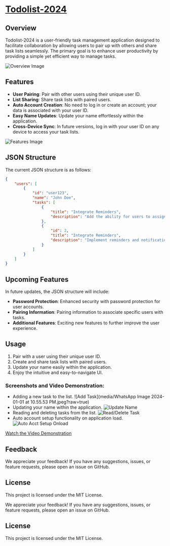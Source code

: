 # [Todolist-2024](https://todolist-2024.web.app/)

## Overview

Todolist-2024 is a user-friendly task management application designed to facilitate collaboration by allowing users to pair up with others and share task lists seamlessly. The primary goal is to enhance user productivity by providing a simple yet efficient way to manage tasks.

![Overview Image](media/WhatsApp%20Image%202024-01-01%20at%2010.55.57%20PM.jpeg?raw=true)

## Features

- **User Pairing**: Pair with other users using their unique user ID.
- **List Sharing**: Share task lists with paired users.
- **Auto Account Creation**: No need to log in or create an account; your data is associated with your user ID.
- **Easy Name Updates**: Update your name effortlessly within the application.
- **Cross-Device Sync**: In future versions, log in with your user ID on any device to access your task lists.

![Features Image](media/WhatsApp%20Image%202024-01-01%20at%2010.55.57%20PM.jpeg?raw=true)

## JSON Structure

The current JSON structure is as follows:

```json
{
    "users": [
        {
            "id": "user123",
            "name": "John Doe",
            "tasks": [
                {
                    "title": "Integrate Reminders",
                    "description": "Add the ability for users to assign priority levels to tasks."
                },
                {
                    "id": 2,
                    "title": "Integrate Reminders",
                    "description": "Implement reminders and notifications for upcoming deadlines."
                }
            ]
        }
    ]
}
```

## Upcoming Features

In future updates, the JSON structure will include:

- **Password Protection**: Enhanced security with password protection for user accounts.
- **Pairing Information**: Pairing information to associate specific users with tasks.
- **Additional Features**: Exciting new features to further improve the user experience.

## Usage

1. Pair with a user using their unique user ID.
2. Create and share task lists with paired users.
3. Update your name easily within the application.
4. Enjoy the intuitive and easy-to-navigate UI.

### Screenshots and Video Demonstration:

- Adding a new task to the list.
  ![Add Task](media/WhatsApp Image 2024-01-01 at 10.55.53 PM.jpeg?raw=true)
- Updating your name within the application.
  ![Update Name](media/WhatsApp%20Image%202024-01-01%20at%2010.55.54%20PM.jpeg?raw=true)
- Reading and deleting tasks from the list.
  ![Read/Delete Task](media/WhatsApp%20Image%202024-01-01%20at%2010.55.56%20PM.jpeg?raw=true)
- Auto account setup functionality on application load.
  ![Auto Acct Setup Onload](media/WhatsApp%20Image%202024-01-01%20at%2010.55.57%20PM.jpeg?raw=true)

[Watch the Video Demonstration](media/WhatsApp%20Video%202024-01-01%20at%2010.56.14%20PM.mp4?raw=true)

## Feedback

We appreciate your feedback! If you have any suggestions, issues, or feature requests, please open an issue on GitHub.

## License

This project is licensed under the MIT License.


We appreciate your feedback! If you have any suggestions, issues, or feature requests, please open an issue on GitHub.

## License

This project is licensed under the MIT License.

